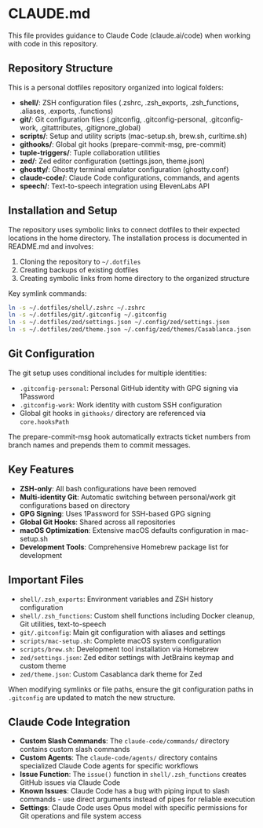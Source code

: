 # CLAUDE.md

This file provides guidance to Claude Code (claude.ai/code) when working with code in this repository.

## Repository Structure

This is a personal dotfiles repository organized into logical folders:

- **shell/**: ZSH configuration files (.zshrc, .zsh_exports, .zsh_functions, .aliases, .exports, .functions)
- **git/**: Git configuration files (.gitconfig, .gitconfig-personal, .gitconfig-work, .gitattributes, .gitignore_global)
- **scripts/**: Setup and utility scripts (mac-setup.sh, brew.sh, curltime.sh)
- **githooks/**: Global git hooks (prepare-commit-msg, pre-commit)
- **tuple-triggers/**: Tuple collaboration utilities
- **zed/**: Zed editor configuration (settings.json, theme.json)
- **ghostty/**: Ghostty terminal emulator configuration (ghostty.conf)
- **claude-code/**: Claude Code configurations, commands, and agents
- **speech/**: Text-to-speech integration using ElevenLabs API

## Installation and Setup

The repository uses symbolic links to connect dotfiles to their expected locations in the home directory. The installation process is documented in README.md and involves:

1. Cloning the repository to `~/.dotfiles`
2. Creating backups of existing dotfiles
3. Creating symbolic links from home directory to the organized structure

Key symlink commands:
```bash
ln -s ~/.dotfiles/shell/.zshrc ~/.zshrc
ln -s ~/.dotfiles/git/.gitconfig ~/.gitconfig
ln -s ~/.dotfiles/zed/settings.json ~/.config/zed/settings.json
ln -s ~/.dotfiles/zed/theme.json ~/.config/zed/themes/Casablanca.json
```

## Git Configuration

The git setup uses conditional includes for multiple identities:
- `.gitconfig-personal`: Personal GitHub identity with GPG signing via 1Password
- `.gitconfig-work`: Work identity with custom SSH configuration
- Global git hooks in `githooks/` directory are referenced via `core.hooksPath`

The prepare-commit-msg hook automatically extracts ticket numbers from branch names and prepends them to commit messages.

## Key Features

- **ZSH-only**: All bash configurations have been removed
- **Multi-identity Git**: Automatic switching between personal/work git configurations based on directory
- **GPG Signing**: Uses 1Password for SSH-based GPG signing
- **Global Git Hooks**: Shared across all repositories
- **macOS Optimization**: Extensive macOS defaults configuration in mac-setup.sh
- **Development Tools**: Comprehensive Homebrew package list for development

## Important Files

- `shell/.zsh_exports`: Environment variables and ZSH history configuration
- `shell/.zsh_functions`: Custom shell functions including Docker cleanup, Git utilities, text-to-speech
- `git/.gitconfig`: Main git configuration with aliases and settings
- `scripts/mac-setup.sh`: Complete macOS system configuration
- `scripts/brew.sh`: Development tool installation via Homebrew
- `zed/settings.json`: Zed editor settings with JetBrains keymap and custom theme
- `zed/theme.json`: Custom Casablanca dark theme for Zed

When modifying symlinks or file paths, ensure the git configuration paths in `.gitconfig` are updated to match the new structure.

## Claude Code Integration

- **Custom Slash Commands**: The `claude-code/commands/` directory contains custom slash commands
- **Custom Agents**: The `claude-code/agents/` directory contains specialized Claude Code agents for specific workflows
- **Issue Function**: The `issue()` function in `shell/.zsh_functions` creates GitHub issues via Claude Code
- **Known Issues**: Claude Code has a bug with piping input to slash commands - use direct arguments instead of pipes for reliable execution
- **Settings**: Claude Code uses Opus model with specific permissions for Git operations and file system access